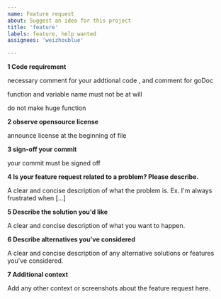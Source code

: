 ```yaml
---
name: Feature request
about: Suggest an idea for this project
title: 'feature'
labels: feature, help wanted
assignees: 'weizhoublue'

---
```


**1 Code requirement**

necessary comment for your addtional code , and comment for goDoc

function and variable name must not be at will

do not make huge function

**2 observe opensource license**

announce license at the beginning of file

**3 sign-off your commit**

your commit must be signed off

**4 Is your feature request related to a problem? Please describe.**

A clear and concise description of what the problem is. Ex. I'm always frustrated when [...]

**5 Describe the solution you'd like**

A clear and concise description of what you want to happen.

**6 Describe alternatives you've considered**

A clear and concise description of any alternative solutions or features you've considered.

**7 Additional context**

Add any other context or screenshots about the feature request here.

